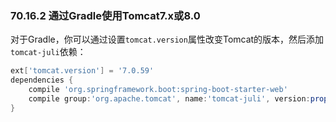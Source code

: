 ### 70.16.2 通过Gradle使用Tomcat7.x或8.0

对于Gradle，你可以通过设置`tomcat.version`属性改变Tomcat的版本，然后添加`tomcat-juli`依赖：
```gradle
ext['tomcat.version'] = '7.0.59'
dependencies {
    compile 'org.springframework.boot:spring-boot-starter-web'
    compile group:'org.apache.tomcat', name:'tomcat-juli', version:property('tomcat.version')
}
```
